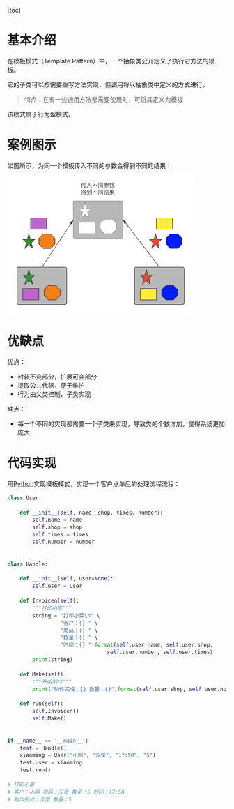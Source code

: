[toc]

# 基本介绍

在模板模式（Template Pattern）中，一个抽象类公开定义了执行它方法的模板。

它的子类可以按需要重写方法实现，但调用将以抽象类中定义的方式进行。

> 特点：在有一些通用方法都需要使用时，可将其定义为模板

该模式属于行为型模式。

# 案例图示

如图所示，为同一个模板传入不同的参数会得到不同的结果：

![image-20210625171424958](images/aa7094bb36765ecb9eff303fc99726d4.png)

# 优缺点

优点：

- 封装不变部分，扩展可变部分
- 提取公共代码，便于维护
- 行为由父类控制，子类实现

缺点：

- 每一个不同的实现都需要一个子类来实现，导致类的个数增加，使得系统更加庞大

# 代码实现

用[Python](https://so.csdn.net/so/search?q=Python&spm=1001.2101.3001.7020)实现模板模式，实现一个客户点单后的处理流程流程：

```python
class User:

    def __init__(self, name, shop, times, number):
        self.name = name
        self.shop = shop
        self.times = times
        self.number = number


class Handle:

    def __init__(self, user=None):
        self.user = user

    def Invoicen(self):
        """打印小票"""
        string = "打印小票\n" \
                 "客户：{} " \
                 "商品：{} " \
                 "数量：{} " \
                 "时间：{} ".format(self.user.name, self.user.shop,
                                self.user.number, self.user.times)
        print(string)

    def Make(self):
        """开始制作"""
        print("制作完成：{} 数量：{}".format(self.user.shop, self.user.number))

    def run(self):
        self.Invoicen()
        self.Make()


if __name__ == '__main__':
    test = Handle()
    xiaoming = User("小明", "汉堡", "17:50", "5")
    test.user = xiaoming
    test.run()

# 打印小票
# 客户：小明 商品：汉堡 数量：5 时间：17:50 
# 制作完成：汉堡 数量：5

```

